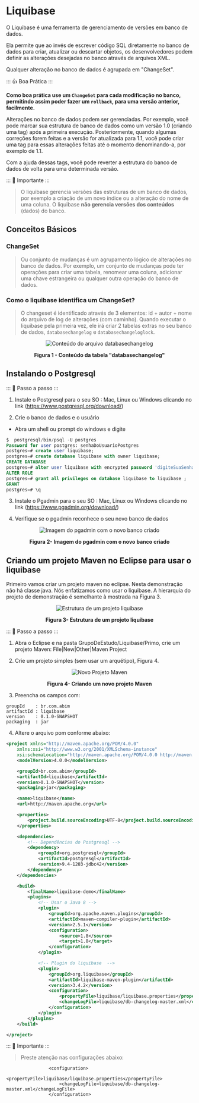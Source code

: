 # Liquibase

O Liquibase é uma ferramenta de gerenciamento de versões em banco de dados. 

Ela permite que ao invés de escrever código SQL diretamente no banco de dados para criar, atualizar ou descartar objetos, 
os desenvolvedores podem definir as alterações desejadas no banco através de arquivos XML.

Qualquer alteração no banco de dados é agrupada em "ChangeSet".

::: :+1: Boa Prática :::

**Como boa prática use um `ChangeSet` para cada modificação no banco,
permitindo assim poder fazer um `rollback`, para uma versão anterior, facilmente.**
         



Alterações no banco de dados podem ser gerenciadas. Por exemplo, você pode marcar sua estrutura de banco de dados como um 
versão 1.0 (criando uma tag) após a primeira execução. 
Posteriormente, quando algumas correções forem feitas e a versão for atualizada para 1.1, 
você pode criar uma tag para  essas alterações feitas até o momento denominando-a, por exemplo de 1.1. 

Com a ajuda dessas tags, você pode reverter a estrutura do banco de dados de volta para uma determinada versão. 

::: :pushpin: Importante :::

> O liquibase gerencia versões das estruturas de um banco de dados, por exemplo
a criação de um novo índice ou a alteração do nome de uma coluna. O liquibase **não gerencia versões dos conteúdos** (dados) do banco.

## Conceitos Básicos

### ChangeSet 
> Ou  conjunto de mudanças é um agrupamento lógico de alterações no banco de dados. 
Por exemplo, um conjunto de mudanças pode ter operações para criar uma tabela, 
renomear uma coluna, adicionar uma chave estrangeira ou qualquer outra operação do banco de dados.

### Como o liquibase identifica um ChangeSet? 
> O changeset é identificado através de 3 elementos: id + autor + nome do arquivo de log de alterações (com caminho). 
Quando executar o liquibase pela primeira vez, ele irá criar 2 tabelas extras no seu banco de dados, 
`databasechangelog` e `databasechangeloglock`.

<p align="center">
  <img src="changeLog_img.png" alt="Conteúdo do arquivo databasechangelog">
</p>
<p align="center">
   <strong>Figura 1 - Conteúdo da tabela "databasechangelog"</strong> 
</p>


## Instalando o Postgresql

::: :walking: Passo a passo :::  
1. Instale o Postgresql para o seu SO : Mac, Linux ou Windows clicando no link 
(https://www.postgresql.org/download/)

2. Crie o banco de dados e o usuário

  - Abra um shell ou prompt do windows e digite

```SQL
$  postgresql/bin/psql -U postgres
Password for user postgres: senhaDoUsuarioPostgres
postgres=# create user liquibase;                                                                                                                                 CREATE ROLE
postgres=# create database liquibase with owner liquibase;
CREATE DATABASE
postgres=# alter user liquibase with encrypted password 'digiteSuaSenhaAqui';
ALTER ROLE
postgres=# grant all privileges on database liquibase to liquibase ;
GRANT
postgres=# \q
```
3. Instale o Pgadmin para o seu SO : Mac, Linux ou Windows clicando no link 
(https://www.pgadmin.org/download/)

4. Verifique se o pgadmin reconhece o seu novo banco de dados

<p align="center">
  <img src="pgadmin.png" alt="Imagem do pgadmin com o novo banco criado">
</p>
<p align="center">
   <strong>Figura 2- Imagem do pgadmin com o novo banco criado</strong> 
</p>

## Criando um projeto Maven no Eclipse para usar o liquibase

Primeiro vamos criar um projeto maven no eclipse. Nesta demonstração não há classe java. Nós enfatizamos como usar o liquibase. A hierarquia do projeto de demonstração é semelhante à mostrada na Figura 3.

<p align="center">
  <img src="estrutraProjetoLiquibase.png" alt="Estrutura de um projeto liquibase">
</p>
<p align="center">
   <strong>Figura 3- Estrutura de um projeto liquibase</strong> 
</p>

::: :walking: Passo a passo :::  

1. Abra o Eclipse e na pasta GrupoDeEstudo/Liquibase/Primo, crie um projeto Maven: File|New|Other|Maven Project

2. Crie um projeto simples (sem usar um arquétipo), Figura 4. 

<p align="center">
  <img src="newMavenProject.png" alt="Novo Projeto Maven">
</p>
<p align="center">
   <strong>Figura 4- Criando um novo projeto Maven</strong> 
</p>


3. Preencha os campos com:
```
groupId    : br.com.abim
artifactId : liquibase
version    : 0.1.0-SNAPSHOT
packaging  : jar
```
4. Altere o arquivo pom conforme abaixo:

```xml
<project xmlns="http://maven.apache.org/POM/4.0.0"
	xmlns:xsi="http://www.w3.org/2001/XMLSchema-instance"
	xsi:schemaLocation="http://maven.apache.org/POM/4.0.0 http://maven.apache.org/xsd/maven-4.0.0.xsd">
	<modelVersion>4.0.0</modelVersion>

	<groupId>br.com.abim</groupId>
	<artifactId>liquibase</artifactId>
	<version>0.1.0-SNAPSHOT</version>
	<packaging>jar</packaging>

	<name>liquibase</name>
	<url>http://maven.apache.org</url>

	<properties>
		<project.build.sourceEncoding>UTF-8</project.build.sourceEncoding>
	</properties>

	<dependencies>
		<!-- Dependências do Postgresql -->
		<dependency>
			<groupId>org.postgresql</groupId>
			<artifactId>postgresql</artifactId>
			<version>9.4-1203-jdbc42</version>
		</dependency>
	</dependencies>

	<build>
		<finalName>liquibase-demo</finalName>
		<plugins>
			<!-- Usar o Java 8 -->
			<plugin>
				<groupId>org.apache.maven.plugins</groupId>
				<artifactId>maven-compiler-plugin</artifactId>
				<version>2.5.1</version>
				<configuration>
					<source>1.8</source>
					<target>1.8</target>
				</configuration>
			</plugin>

			<!-- Plugin do liquibase  -->
			<plugin>
				<groupId>org.liquibase</groupId>
				<artifactId>liquibase-maven-plugin</artifactId>
				<version>3.4.2</version>
				<configuration>
					<propertyFile>liquibase/liquibase.properties</propertyFile>
					<changeLogFile>liquibase/db-changelog-master.xml</changeLogFile>
				</configuration>
			</plugin>
		</plugins>
	</build>

</project>

```
::: :pushpin: Importante :::

> Preste atenção nas configurações abaixo:

```
				<configuration>
					<propertyFile>liquibase/liquibase.properties</propertyFile>
					<changeLogFile>liquibase/db-changelog-master.xml</changeLogFile>
				</configuration>

```
